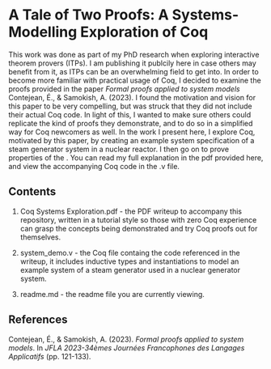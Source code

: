 # A Tale of Two Proofs: A Systems-Modelling Exploration of Coq

This work was done as part of my PhD research when exploring interactive theorem provers (ITPs). I am publishing it publcily here in case others may benefit from it, as ITPs can be an overwhelming field to get into. In order to become more familiar with practical usage of Coq, I decided to examine the proofs provided in the paper *Formal proofs applied to system models* Contejean, É., & Samokish, A. (2023). I found the motivation and vision for this paper to be very compelling, but was struck that they did not include their actual Coq code. In light of this, I wanted to make sure others could replicate the kind of proofs they demonstrate, and to do so in a simplified way for Coq newcomers as well.
In the work I present here, I explore Coq, motivated by this paper, by creating an example system specification of a steam generator system in a nuclear reactor. I then go on to prove properties of the . You can read my full explanation in the pdf provided here, and view the accompanying Coq code in the .v file. 

## Contents
1. Coq Systems Exploration.pdf - the PDF writeup to accompany this repository, written in a tutorial style so those with zero Coq experience can grasp the concepts being demonstrated and try Coq proofs out for themselves.

2. system_demo.v - the Coq file containg the code referenced in the writeup, it includes inductive types and instantiations to model an example system of a steam generator used in a nuclear generator system.

3. readme.md - the readme file you are currently viewing.


## References

Contejean, É., & Samokish, A. (2023). *Formal proofs applied to system models*. In *JFLA 2023-34èmes Journées Francophones des Langages Applicatifs* (pp. 121-133).
